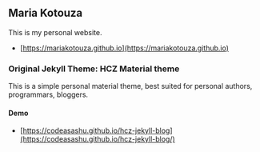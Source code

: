 ## Maria Kotouza 
 
This is my personal website.  
* [https://mariakotouza.github.io](https://mariakotouza.github.io) 
 
### Original Jekyll Theme: HCZ Material theme 
This is a simple personal material theme, best suited for personal authors, programmars, bloggers. 
 
#### Demo 
* [https://codeasashu.github.io/hcz-jekyll-blog](https://codeasashu.github.io/hcz-jekyll-blog/) 